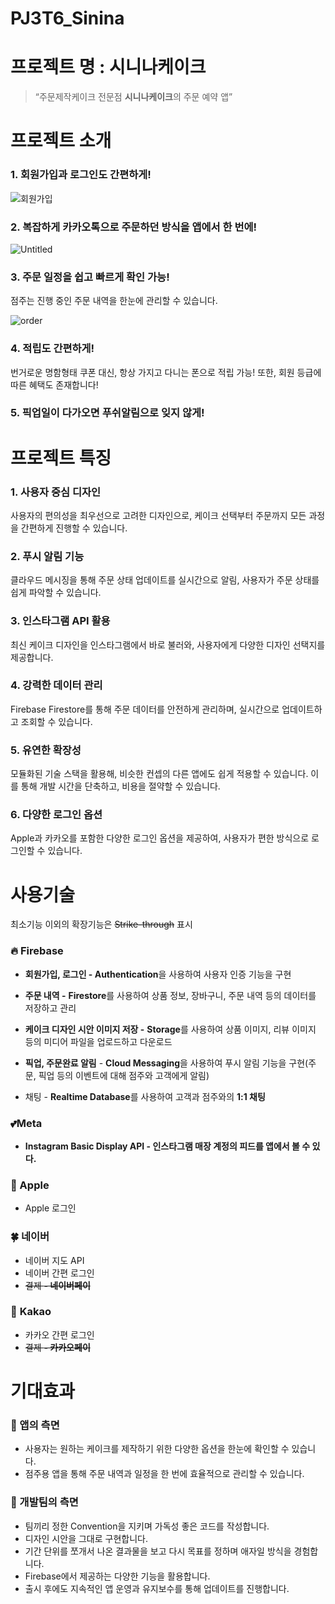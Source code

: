 # PJ3T6_Sinina
# 프로젝트 명 : 시니나케이크

> “주문제작케이크 전문점 **시니나케이크**의 주문 예약 앱”
> 

# 프로젝트 소개

### 1. 회원가입과 로그인도 간편하게!

![회원가입](https://github.com/APP-iOS3rd/PJ3T1_Sinina/assets/88993810/1cb10f07-580b-4f0f-b395-426ff269a08e)

### 2. ****복잡하게 카카오톡으로 주문하던 방식을 앱에서 한 번에!****

![Untitled](https://github.com/APP-iOS3rd/PJ3T1_Sinina/assets/88993810/6add947c-1fbc-4a53-aea0-2f79f5fa3bc9)

### 3. ****주문 일정을 쉽고 빠르게 확인 가능!****

점주는 진행 중인 주문 내역을 한눈에 관리할 수 있습니다.

![order](https://github.com/APP-iOS3rd/PJ3T1_Sinina/assets/88993810/bef1d8ed-fe9b-402a-9986-31903adb750b)

### 4. ****적립도 간편하게!****

번거로운 명함형태 쿠폰 대신, 항상 가지고 다니는 폰으로 적립 가능! 또한, 회원 등급에 따른 혜택도 존재합니다!

### 5. 픽업일이 다가오면 푸쉬알림으로 잊지 않게!

# 프로젝트 특징


### 1. 사용자 중심 디자인

사용자의 편의성을 최우선으로 고려한 디자인으로, 케이크 선택부터 주문까지 모든 과정을 간편하게 진행할 수 있습니다.

### 2. 푸시 알림 기능

클라우드 메시징을 통해 주문 상태 업데이트를 실시간으로 알림, 사용자가 주문 상태를 쉽게 파악할 수 있습니다.

### 3. 인스타그램 API 활용

최신 케이크 디자인을 인스타그램에서 바로 불러와, 사용자에게 다양한 디자인 선택지를 제공합니다.

### 4. 강력한 데이터 관리

Firebase Firestore를 통해 주문 데이터를 안전하게 관리하며, 실시간으로 업데이트하고 조회할 수 있습니다.

### 5. 유연한 확장성

모듈화된 기술 스택을 활용해, 비슷한 컨셉의 다른 앱에도 쉽게 적용할 수 있습니다. 이를 통해 개발 시간을 단축하고, 비용을 절약할 수 있습니다.

### 6. 다양한 로그인 옵션

Apple과 카카오를 포함한 다양한 로그인 옵션을 제공하여, 사용자가 편한 방식으로 로그인할 수 있습니다.

# 사용기술


최소기능 이외의 확장기능은 ~~Strike-through~~ 표시

### 🔥 **Firebase**

- **회원가입, 로그인 - Authentication**을 사용하여 사용자 인증 기능을 구현
- **주문 내역 -** **Firestore**를 사용하여 상품 정보, 장바구니, 주문 내역 등의 데이터를 저장하고 관리
- **케이크 디자인 시안 이미지 저장 -** **Storage**를 사용하여 상품 이미지, 리뷰 이미지 등의 미디어 파일을 업로드하고 다운로드
- **픽업, 주문완료 알림** - **Cloud Messaging**을 사용하여 푸시 알림 기능을 구현(주문, 픽업 등의 이벤트에 대해 점주와 고객에게 알림)

- 채팅 - **Realtime Database**를 사용하여 고객과 점주와의 **1:1 채팅**

### 💕Meta

- **Instagram Basic Display API - 인스타그램 매장 계정의 피드를 앱에서 볼 수 있다.**

### 🍏 Apple

- Apple 로그인

### 🍀 네이버

- 네이버 지도 API
- 네이버 간편 로그인
- ~~결제 **- 네이버페이**~~

### 💸 **Kakao**

- 카카오 간편 로그인
- ~~결제 **- 카카오페이**~~

# 기대효과

### 🍎 앱의 측면

- 사용자는 원하는 케이크를 제작하기 위한 다양한 옵션을 한눈에 확인할 수 있습니다.
- 점주용 앱을 통해 주문 내역과 일정을 한 번에 효율적으로 관리할 수 있습니다.

### 🦁 개발팀의 측면

- 팀끼리 정한 Convention을 지키며 가독성 좋은 코드를 작성합니다.
- 디자인 시안을 그대로 구현합니다.
- 기간 단위를 쪼개서 나온 결과물을 보고 다시 목표를 정하며 애자일 방식을 경험합니다.
- Firebase에서 제공하는 다양한 기능을 활용합니다.
- 출시 후에도 지속적인 앱 운영과 유지보수를 통해 업데이트를 진행합니다.
